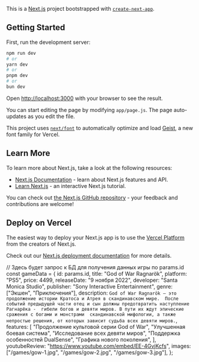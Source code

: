 This is a [Next.js](https://nextjs.org) project bootstrapped with [`create-next-app`](https://nextjs.org/docs/app/api-reference/cli/create-next-app).

## Getting Started

First, run the development server:

```bash
npm run dev
# or
yarn dev
# or
pnpm dev
# or
bun dev
```

Open [http://localhost:3000](http://localhost:3000) with your browser to see the result.

You can start editing the page by modifying `app/page.js`. The page auto-updates as you edit the file.

This project uses [`next/font`](https://nextjs.org/docs/app/building-your-application/optimizing/fonts) to automatically optimize and load [Geist](https://vercel.com/font), a new font family for Vercel.

## Learn More

To learn more about Next.js, take a look at the following resources:

- [Next.js Documentation](https://nextjs.org/docs) - learn about Next.js features and API.
- [Learn Next.js](https://nextjs.org/learn) - an interactive Next.js tutorial.

You can check out [the Next.js GitHub repository](https://github.com/vercel/next.js) - your feedback and contributions are welcome!

## Deploy on Vercel

The easiest way to deploy your Next.js app is to use the [Vercel Platform](https://vercel.com/new?utm_medium=default-template&filter=next.js&utm_source=create-next-app&utm_campaign=create-next-app-readme) from the creators of Next.js.

Check out our [Next.js deployment documentation](https://nextjs.org/docs/app/building-your-application/deploying) for more details.

// Здесь будет запрос к БД для получения данных игры по params.id
const gameData = {
id: params.id,
title: "God of War Ragnarök",
platform: "PS5",
price: 4499,
releaseDate: "9 ноября 2022",
developer: "Santa Monica Studio",
publisher: "Sony Interactive Entertainment",
genre: ["Экшен", "Приключения"],
description: `God of War Ragnarök — это продолжение истории Кратоса и Атрея в скандинавском мире. 
    После событий предыдущей части отец и сын должны предотвратить наступление Рагнарёка - 
    гибели богов и девяти миров. В пути их ждут эпические сражения с богами и монстрами 
    скандинавской мифологии, а также непростые решения, от которых зависит судьба всех девяти миров.`,
features: [
"Продолжение культовой серии God of War",
"Улучшенная боевая система",
"Исследование всех девяти миров",
"Поддержка особенностей DualSense",
"Графика нового поколения",
],
youtubeReview: "https://www.youtube.com/embed/EE-4GvjKcfs",
images: ["/games/gow-1.jpg", "/games/gow-2.jpg", "/games/gow-3.jpg"],
};
